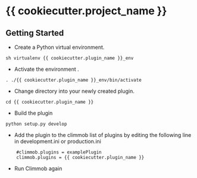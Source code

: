 {{ cookiecutter.project_name }}
==============

Getting Started
---------------

- Create a Python virtual environment.
```
sh virtualenv {{ cookiecutter.plugin_name }}_env
```
- Activate the environment .
```
. ./{{ cookiecutter.plugin_name }}_env/bin/activate
```

- Change directory into your newly created plugin.
```
cd {{ cookiecutter.plugin_name }}
```

- Build the plugin
```
python setup.py develop
```

- Add the plugin to the climmob list of plugins by editing the following line in development.ini or production.ini
```
    #climmob.plugins = examplePlugin
    climmob.plugins = {{ cookiecutter.plugin_name }}
```

- Run Climmob again
